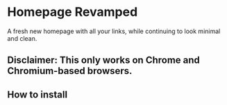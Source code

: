 # Homepage Revamped
A fresh new homepage with all your links, while continuing to look minimal and clean.
## Disclaimer: This only works on Chrome and Chromium-based browsers.
## How to install
